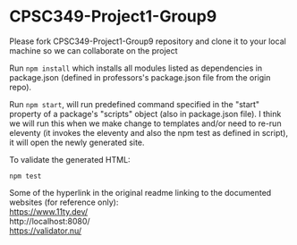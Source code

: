# CPSC349-Project1-Group9

Please fork CPSC349-Project1-Group9 repository and clone it to your local machine so we can collaborate on the project

Run ```npm install``` which installs all modules listed as dependencies in package.json (defined in professors's package.json file from the origin repo). 

Run ```npm start```, will run predefined command specified in the "start" property of a package's "scripts" object (also in package.json file). I think we will run this when we make change to templates and/or need to re-run eleventy (it invokes the eleventy and also the npm test as defined in script), it will open the newly generated site.

To validate the generated HTML:

```shell-session
npm test
```

Some of the hyperlink in the original readme linking to the documented websites (for reference only): <br>
https://www.11ty.dev/ <br>
http://localhost:8080/ <br>
https://validator.nu/ <br>



